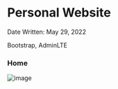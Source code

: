 # Personal Website

Date Written: May 29, 2022

Bootstrap, AdminLTE

### Home
![image](https://user-images.githubusercontent.com/111858908/222697546-527c811c-eeb8-40f7-8459-676b39434784.png)



